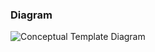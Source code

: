 ### Diagram
![Conceptual Template Diagram](https://user-images.githubusercontent.com/30439829/151216918-8bf1148d-1fad-41ed-8fd2-e4b75a062c27.png)
